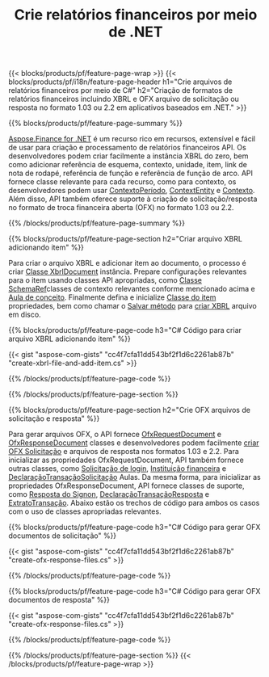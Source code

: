 ﻿---
title: Crie relatórios financeiros por meio de .NET
url: /pt/net/create/
description:  C# código para criar relatórios financeiros em XBRL e OFX arquivos de solicitação ou resposta por meio da biblioteca .NET.
---
{{< blocks/products/pf/feature-page-wrap >}}
{{< blocks/products/pf/i18n/feature-page-header h1="Crie arquivos de relatórios financeiros por meio de C#" h2="Criação de formatos de relatórios financeiros incluindo XBRL e OFX arquivo de solicitação ou resposta no formato 1.03 ou 2.2 em aplicativos baseados em .NET." >}}

{{% blocks/products/pf/feature-page-summary %}}

[Aspose.Finance for .NET](https://products.aspose.com/finance/net/) é um recurso rico em recursos, extensível e fácil de usar para criação e processamento de relatórios financeiros API. Os desenvolvedores podem criar facilmente a instância XBRL do zero, bem como adicionar referência de esquema, contexto, unidade, item, link de nota de rodapé, referência de função e 
referência de função de arco. API fornece classe relevante para cada recurso, como para contexto, os desenvolvedores podem usar [ContextoPeríodo](https://apireference.aspose.com/finance/net/aspose.finance.xbrl/contextperiod), [ContextEntity](https://apireference.aspose.com/finance/net/aspose.finance.xbrl/contextentity) e [Contexto](https://apireference.aspose.com/finance/net/aspose.finance.xbrl/context). 
Além disso, API também oferece suporte à criação de solicitação/resposta no formato de troca financeira aberta (OFX) no formato 1.03 ou 2.2.

{{% /blocks/products/pf/feature-page-summary %}}

{{% blocks/products/pf/feature-page-section h2="Criar arquivo XBRL adicionando item" %}}

Para criar o arquivo XBRL e adicionar item ao documento, o processo é criar [Classe XbrlDocument](https://apireference.aspose.com/finance/net/aspose.finance.xbrl/xbrldocument) instância. Prepare configurações relevantes para o item usando classes API apropriadas, como [Classe SchemaRef](https://apireference.aspose.com/finance/net/aspose.finance.xbrl/schemaref)classes de contexto relevantes conforme mencionado acima e [Aula de conceito](https://apireference.aspose.com/finance/net/aspose.finance.xbrl/concept). Finalmente defina e inicialize [Classe do item](https://apireference.aspose.com/finance/net/aspose.finance.xbrl/item) propriedades, bem como chamar o [Salvar método](https://apireference.aspose.com/finance/net/aspose.finance.xbrl.xbrldocument/save/methods/1) para [criar XBRL](https://products.aspose.com/finance/net/create/xbrl/) arquivo em disco.

{{% blocks/products/pf/feature-page-code h3="C# Código para criar arquivo XBRL adicionando item" %}}

{{< gist "aspose-com-gists" "cc4f7cfa11dd543bf2f1d6c2261ab87b" "create-xbrl-file-and-add-item.cs" >}} 

{{% /blocks/products/pf/feature-page-code %}}

{{% /blocks/products/pf/feature-page-section %}}

{{% blocks/products/pf/feature-page-section h2="Crie OFX arquivos de solicitação e resposta" %}}


Para gerar arquivos OFX, o API fornece [OfxRequestDocument](https://apireference.aspose.com/finance/net/aspose.finance.ofx/ofxrequestdocument) e [OfxResponseDocument](https://apireference.aspose.com/finance/net/aspose.finance.ofx/ofxresponsedocument) classes e desenvolvedores podem facilmente [criar OFX Solicitação](https://products.aspose.com/finance/net/create/ofx-request/) e arquivos de resposta nos formatos 1.03 e 2.2. Para inicializar as propriedades OfxRequestDocument, API também fornece outras classes, como [Solicitação de login](https://apireference.aspose.com/finance/net/aspose.finance.ofx.signon/signonrequest), [Instituição financeira](https://apireference.aspose.com/finance/net/aspose.finance.ofx.signon/financialinstitution) e [DeclaraçãoTransaçãoSolicitação](https://apireference.aspose.com/finance/net/aspose.finance.ofx.bank/statementtransactionrequest) Aulas. Da mesma forma, para inicializar as propriedades OfxResponseDocument, API fornece classes de suporte, como [Resposta do Signon](https://apireference.aspose.com/finance/net/aspose.finance.ofx.signon/signonresponse),  [DeclaraçãoTransaçãoResposta](https://apireference.aspose.com/finance/net/aspose.finance.ofx.bank/statementtransactionresponse) e [ExtratoTransação](https://apireference.aspose.com/finance/net/aspose.finance.ofx/statementtransaction). Abaixo estão os trechos de código para ambos os casos com o uso de classes apropriadas relevantes.

{{% blocks/products/pf/feature-page-code h3="C# Código para gerar OFX documentos de solicitação" %}}

{{< gist "aspose-com-gists" "cc4f7cfa11dd543bf2f1d6c2261ab87b" "create-ofx-response-files.cs" >}} 

{{% /blocks/products/pf/feature-page-code %}}

{{% blocks/products/pf/feature-page-code h3="C# Código para gerar OFX documentos de resposta" %}}

{{< gist "aspose-com-gists" "cc4f7cfa11dd543bf2f1d6c2261ab87b" "create-ofx-response-files.cs" >}} 

{{% /blocks/products/pf/feature-page-code %}}

{{% /blocks/products/pf/feature-page-section %}}
{{< /blocks/products/pf/feature-page-wrap >}}